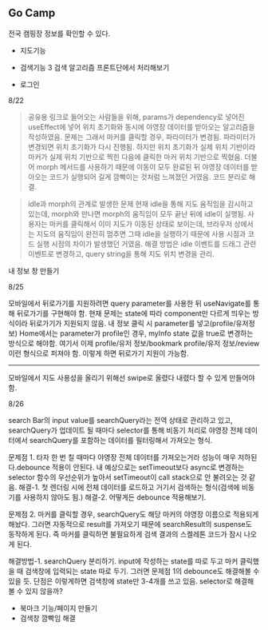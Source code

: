 ## Go Camp

전국 캠핑장 정보를 확인할 수 있다.

<!-- 폰트 적용 -->
<!-- 서비스 로고 벡터 이미지 찾기 -->
<!-- 기본 색상 / 사이즈 설정하기 -->
<!-- 모바일 반응형 어떻게 할 것인지 정하기 >> 디바이스 감지해서 다른 컴포넌트 띄우기 / 적어도 데스크탑 레이아웃은 태블릿 반응형까진 생각해서 구현하기-->
<!-- 메인 페이지 레이아웃 컴포넌트 생성하기 -->
<!-- 모바일 네브바 만들기 구글맵 참고 -->
<!-- 마커 svg 생성하기 -->
<!-- api 연동 후 marker 여러개 띄우기 -->
<!-- marker에 클릭 이벤트 달기 -->
<!-- 마커 초기화 삭제하고 다시 그리기-->

<!-- 마커 깜빡이는 거 해결 -->
<!-- api 분리 코드 깔끔하게 -->
<!-- Ref 하나의 객체로 만들기 -->
<!-- idle 이벤트 핸들러에 디바운싱 걸기 -->
<!-- 마커 클러스터링 -->
<!-- 마커 클릭 시 전역 상태 변경 -->
<!-- 캠핑장 정보 modal 컴포넌트 구현하기 -->
<!-- 현재 위치 정보 전역 상태로 관리하기 -->
<!-- 캠핑장 누르면 x 버튼 생성하기 -->
<!-- zoom level 11이상은 마커띄우기(범위 확장) -->
<!-- 10이하는 시/도 단위 캠핑장 개수로 띄우기 구분 -->
<!-- 마커 지우기 -->
<!-- 3.  api 연동하기 -->

- 지도기능
  <!-- 클러스터링 마커 눌렀을 때 zoom하기 -->
  <!-- 모바일 네비바 state 관리하기 -->
  <!-- 마커 클릭 시 parameter 변경하기 -->

- 검색기능
  3 검색 알고리즘 프론트단에서 처리해보기
  <!-- searchBar 인풋 내용 전역 상태로 관리 -->
  <!-- 2 검색결과 html 작성 -->

<!-- - 상세 정보 기능 -->
  <!-- suspense 컴포넌트 만들기 -->

  <!-- 공유 버튼 구현 -->
  <!-- - 파라미터 추출 (router 구조 변경) -->
  <!-- 공유 모달 창 html 구현 -->
  <!-- 1 공유 버튼 이벤트 > 모달창 > /maps/contendID 링크 생성 > onload됐을 때 파라미터가 있는 경우, contentId 상태로 넣고, 좌표/줌 상태 변경해주기(morph 사용) -->

- 로그인

8/22

<!-- 마커 길게 깜빡임 에러 해결 -->

> 공유용 링크로 들어오는 사람들을 위해, params가 dependency로 넣어진 useEffect에 넣어 위치 초기화와 동시에 야영장 데이터를 받아오는 알고리즘을 작성하였음.
> 문제는 그래서 마커를 클릭할 경우, 파라미터가 변경됨. 파라미터가 변경되면 위치 초기화가 다시 진행됨. 하지만 위치 초기화가 실제 위치 기반이라 마커가 실제 위치 기반으로 찍힌 다음에 클릭한 마커 위치 기반으로 찍혔음. 더불어 morph 메서드를 사용하기 때문에 이동이 모두 완료된 뒤 야영장 데이터를 받아오는 코드가 실행되어 길게 깜빡이는 것처럼 느껴졌던 거였음.
> 코드 분리로 해결.

<!-- 마커 짧게 깜빡임 에러 해결 -->

> idle과 morph의 관계로 발생한 문제
> 현재 idle을 통해 지도 움직임을 감시하고 있는데, morph와 만나면 morph의 움직임이 모두 끝난 뒤에 idle이 실행됨.
> 사용자는 마커를 클릭해서 이미 지도가 이동된 상태로 보이는데, 브라우저 상에서는 지도의 움직임이 완전히 멈추면 그때 idle을 실행하기 때문에 사용 시점과 코드 실행 시점의 차이가 발생했던 거였음.
> 해결 방법은 idle 이벤트를 드래그 관련 이벤트로 변경하고, query string을 통해 지도 위치 변경을 관리.

내 정보 창 만들기

8/25

<!-- 내 정보 페이지 - 상태 관리 문제 -->

모바일에서 뒤로가기를 지원하려면 query parameter를 사용한 뒤 useNavigate를 통해 뒤로가기를 구현해야 함.
현재 문제는 state에 따라 component만 다르게 띄우는 방식이라 뒤로가기가 지원되지 않음.
내 정보 클릭 시 parameter를 넣고(profile/유저정보)
Home에서는 parameter가 profile인 경우, myInfo state 값을 true로 변경하는 방식으로 해야함.
여기서 이제
profile/유저 정보/bookmark
profile/유저 정보/review 이런 형식으로 퍼져야 함.
이렇게 하면 뒤로가기 지원이 가능함.

---

모바일에서 지도 사용성을 올리기 위해선 swipe로 올렸다 내렸다 할 수 있게 만들어야 함.

8/26

<!-- - 내 정보 페이지 x버튼 추가하기 -->

<!-- - 검색 기능 구현-->

search Bar의 input value를 searchQuery라는 전역 상태로 관리하고 있고, searchQuery가 업데이트 될 때마다 selector를 통해 비동기 처리로 야영장 전체 데이터에서 searchQuery를 포함하는 데이터를 필터링해서 가져오는 형식.

문제점 1. 타자 한 번 칠 때마다 야영장 전체 데이터를 가져오는거라 성능이 매우 저하된다.debounce 적용이 안된다. 내 예상으로는 setTimeout보다 async로 변경하는 selector 함수의 우선순위가 높아서 setTimeout이 call stack으로 안 불려오는 것 같음.
해결-1. 첫 렌더링 시에 전체 데이터를 로드하고 거기서 검색하는 형식(검색에 비동기를 사용하지 않아도 됨.)
해결-2. 어떻게든 debounce 적용해보기.

문제점 2. 마커를 클릭할 경우, searchQuery도 해당 마커의 야영장 이름으로 적용되게 해놨다. 그러면 자동적으로 result를 가져오기 때문에 searchResult의 suspense도 동작하게 된다. 즉 마커를 클릭하면 불필요하게 검색 결과의 스켈레톤 코드가 잠시 나오게 된다.

해결방법-1. searchQuery 분리하기. input에 작성하는 state를 따로 두고 마커 클릭했을 때 검색창에 입력되는 state 따로 두기. 그러면 문제점 1의 debounce도 해결해볼 수 있을 듯. 단점은 이렇게하면 검색창에 state만 3-4개를 쓰고 있음. selector로 해결해 볼 수 있지 않을까?

<!-- - 검색 suspense 꾸미기 -->

<!-- - 모바일에서 지도 사용성을 올리기 위해선 swipe로 올렸다 내렸다 할 수 있게 만들어야 함. -->
<!-- -올리기 완료 -->

<!-- -내리기 -->

<!-- - home page에서 useEffect로 pathname에 따라 state 한 번에 관리하기 -->

<!-- - 마커 클릭 시 검색창 suspense 튀어나오는거 해결하기 -->
<!-- - 검색 debounce 적용하기 -->

- 북마크 기능/페이지 만들기
- 검색창 깜빡임 해결
